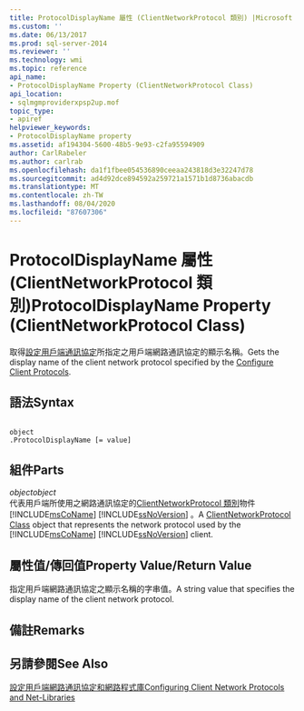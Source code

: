 ```yaml
---
title: ProtocolDisplayName 屬性 (ClientNetworkProtocol 類別) |Microsoft Docs
ms.custom: ''
ms.date: 06/13/2017
ms.prod: sql-server-2014
ms.reviewer: ''
ms.technology: wmi
ms.topic: reference
api_name:
- ProtocolDisplayName Property (ClientNetworkProtocol Class)
api_location:
- sqlmgmproviderxpsp2up.mof
topic_type:
- apiref
helpviewer_keywords:
- ProtocolDisplayName property
ms.assetid: af194304-5600-48b5-9e93-c2fa95594909
author: CarlRabeler
ms.author: carlrab
ms.openlocfilehash: da1f1fbee054536890ceeaa243818d3e32247d78
ms.sourcegitcommit: ad4d92dce894592a259721a1571b1d8736abacdb
ms.translationtype: MT
ms.contentlocale: zh-TW
ms.lasthandoff: 08/04/2020
ms.locfileid: "87607306"
---
```

# <a name="protocoldisplayname-property-clientnetworkprotocol-class"></a><span data-ttu-id="ae6ab-102">ProtocolDisplayName 屬性 (ClientNetworkProtocol 類別)</span><span class="sxs-lookup"><span data-stu-id="ae6ab-102">ProtocolDisplayName Property (ClientNetworkProtocol Class)</span></span>
  <span data-ttu-id="ae6ab-103">取得[設定用戶端通訊協定](https://technet.microsoft.com/library/ms181035.aspx)所指定之用戶端網路通訊協定的顯示名稱。</span><span class="sxs-lookup"><span data-stu-id="ae6ab-103">Gets the display name of the client network protocol specified by the [Configure Client Protocols](https://technet.microsoft.com/library/ms181035.aspx).</span></span>  
  
## <a name="syntax"></a><span data-ttu-id="ae6ab-104">語法</span><span class="sxs-lookup"><span data-stu-id="ae6ab-104">Syntax</span></span>  
  
```  
  
object  
.ProtocolDisplayName [= value]  
```  
  
## <a name="parts"></a><span data-ttu-id="ae6ab-105">組件</span><span class="sxs-lookup"><span data-stu-id="ae6ab-105">Parts</span></span>  
 <span data-ttu-id="ae6ab-106">*object*</span><span class="sxs-lookup"><span data-stu-id="ae6ab-106">*object*</span></span>  
 <span data-ttu-id="ae6ab-107">代表用戶端所使用之網路通訊協定的[ClientNetworkProtocol 類別](clientnetworkprotocol-class.md)物件 [!INCLUDE[msCoName](../../../includes/msconame-md.md)] [!INCLUDE[ssNoVersion](../../../includes/ssnoversion-md.md)] 。</span><span class="sxs-lookup"><span data-stu-id="ae6ab-107">A [ClientNetworkProtocol Class](clientnetworkprotocol-class.md) object that represents the network protocol used by the [!INCLUDE[msCoName](../../../includes/msconame-md.md)] [!INCLUDE[ssNoVersion](../../../includes/ssnoversion-md.md)] client.</span></span>  
  
## <a name="property-valuereturn-value"></a><span data-ttu-id="ae6ab-108">屬性值/傳回值</span><span class="sxs-lookup"><span data-stu-id="ae6ab-108">Property Value/Return Value</span></span>  
 <span data-ttu-id="ae6ab-109">指定用戶端網路通訊協定之顯示名稱的字串值。</span><span class="sxs-lookup"><span data-stu-id="ae6ab-109">A string value that specifies the display name of the client network protocol.</span></span>  
  
## <a name="remarks"></a><span data-ttu-id="ae6ab-110">備註</span><span class="sxs-lookup"><span data-stu-id="ae6ab-110">Remarks</span></span>  
  
## <a name="see-also"></a><span data-ttu-id="ae6ab-111">另請參閱</span><span class="sxs-lookup"><span data-stu-id="ae6ab-111">See Also</span></span>  
 [<span data-ttu-id="ae6ab-112">設定用戶端網路通訊協定和網路程式庫</span><span class="sxs-lookup"><span data-stu-id="ae6ab-112">Configuring Client Network Protocols and Net-Libraries</span></span>](https://technet.microsoft.com/library/ms181035.aspx)  
  
  
